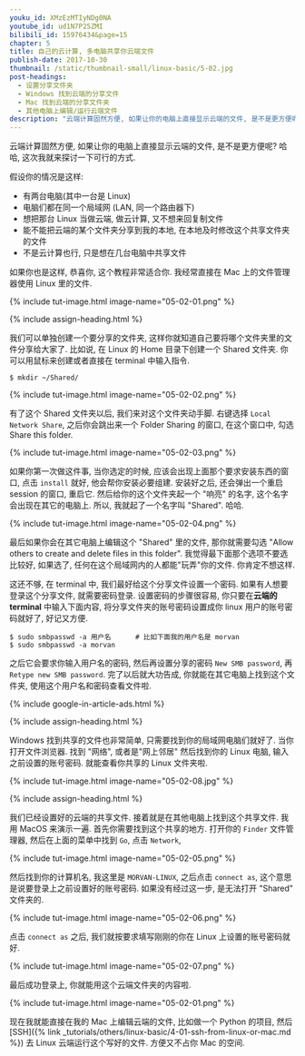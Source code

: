 ```yaml
---
youku_id: XMzEzMTIyNDg0NA
youtube_id: ud1N7P25ZMI
bilibili_id: 15976434&page=15
chapter: 5
title: 自己的云计算, 多电脑共享你云端文件
publish-date: 2017-10-30
thumbnail: /static/thumbnail-small/linux-basic/5-02.jpg
post-headings:
  - 设置分享文件夹
  - Windows 找到云端的分享文件
  - Mac 找到云端的分享文件夹
  - 其他电脑上编辑/运行云端文件
description: "云端计算固然方便, 如果让你的电脑上直接显示云端的文件, 是不是更方便呢? 哈哈, 这次我就来探讨一下可行的方式."
---
```


云端计算固然方便, 如果让你的电脑上直接显示云端的文件, 是不是更方便呢? 哈哈, 这次我就来探讨一下可行的方式.

假设你的情况是这样:
* 有两台电脑(其中一台是 Linux)
* 电脑们都在同一个局域网 (LAN, 同一个路由器下)
* 想把那台 Linux 当做云端, 做云计算, 又不想来回复制文件
* 能不能把云端的某个文件夹分享到我的本地, 在本地及时修改这个共享文件夹的文件
* 不是云计算也行, 只是想在几台电脑中共享文件

如果你也是这样, 恭喜你, 这个教程非常适合你. 我经常直接在 Mac 上的文件管理器使用 Linux 里的文件.

{% include tut-image.html image-name="05-02-01.png" %}








{% include assign-heading.html %}

我们可以单独创建一个要分享的文件夹, 这样你就知道自己要将哪个文件夹里的文件分享给大家了.
比如说, 在 Linux 的 Home 目录下创建一个 Shared 文件夹. 你可以用鼠标来创建或者直接在 terminal 中输入指令.

```shell
$ mkdir ~/Shared/
```

{% include tut-image.html image-name="05-02-02.png" %}

有了这个 Shared 文件夹以后, 我们来对这个文件夹动手脚. 右键选择 `Local Network Share`,
之后你会跳出来一个 Folder Sharing 的窗口, 在这个窗口中, 勾选 Share this folder.

{% include tut-image.html image-name="05-02-03.png" %}

如果你第一次做这件事, 当你选定的时候, 应该会出现上面那个要求安装东西的窗口, 点击 `install` 就好, 他会帮你安装必要组建.
安装好之后, 还会弹出一个重启 session 的窗口, 重启它. 然后给你的这个文件夹起一个 "响亮" 的名字, 这个名字会出现在其它的电脑上.
所以, 我就起了一个名字叫 "Shared". 哈哈.

{% include tut-image.html image-name="05-02-04.png" %}

最后如果你会在其它电脑上编辑这个 "Shared" 里的文件, 那你就需要勾选 "Allow others to create and delete files in this folder".
我觉得最下面那个选项不要选比较好, 如果选了, 任何在这个局域网内的人都能"玩弄"你的文件. 你肯定不想这样.

这还不够, 在 terminal 中, 我们最好给这个分享文件设置一个密码. 如果有人想要登录这个分享文件, 就需要密码登录.
设置密码的步骤很容易, 你只要在**云端的 terminal** 中输入下面内容, 将分享文件夹的账号密码设置成你 linux 用户的账号密码就好了, 好记又方便.

```shell
$ sudo smbpasswd -a 用户名      # 比如下面我的用户名是 morvan
$ sudo smbpasswd -a morvan
```

之后它会要求你输入用户名的密码, 然后再设置分享的密码 `New SMB password`, 再 `Retype new SMB password`. 完了以后就大功告成,
你就能在其它电脑上找到这个文件夹, 使用这个用户名和密码查看文件啦.










{% include google-in-article-ads.html %}

{% include assign-heading.html %}


Windows 找到共享的文件也非常简单, 只需要找到你的局域网电脑们就好了. 当你打开文件浏览器. 找到 "网络", 或者是"网上邻居"
然后找到你的 Linux 电脑, 输入之前设置的账号密码. 就能查看你共享的 Linux 文件夹啦.

{% include tut-image.html image-name="05-02-08.jpg" %}











{% include assign-heading.html %}


我们已经设置好的云端的共享文件. 接着就是在其他电脑上找到这个共享文件. 我用 MacOS 来演示一遍.
首先你需要找到这个共享的地方. 打开你的 `Finder` 文件管理器, 然后在上面的菜单中找到 `Go`, 点击 `Network`,

{% include tut-image.html image-name="05-02-05.png" %}

然后找到你的计算机名, 我这里是 `MORVAN-LINUX`, 之后点击 `connect as`, 这个意思是说要登录上之前设置好的账号密码.
如果没有经过这一步, 是无法打开 "Shared" 文件夹的.

{% include tut-image.html image-name="05-02-06.png" %}

点击 `connect as` 之后, 我们就按要求填写刚刚的你在 Linux 上设置的账号密码就好.

{% include tut-image.html image-name="05-02-07.png" %}

最后成功登录上, 你就能用这个云端文件夹的内容啦.

{% include tut-image.html image-name="05-02-01.png" %}

现在我就能直接在我的 Mac 上编辑云端的文件, 比如做一个 Python 的项目, 然后 [SSH]({% link _tutorials/others/linux-basic/4-01-ssh-from-linux-or-mac.md %})
去 Linux 云端运行这个写好的文件. 方便又不占你 Mac 的空间.
